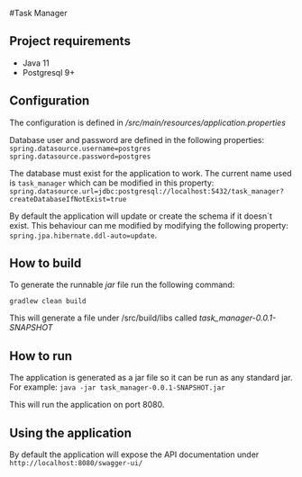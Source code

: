 #Task Manager

## Project requirements
* Java 11
* Postgresql 9+
## Configuration
The configuration is defined in */src/main/resources/application.properties*

Database user and password are defined in the following properties: 
`spring.datasource.username=postgres
spring.datasource.password=postgres`

The database must exist for the application to work. The current name used is `task_manager` which can be modified in this property:
`spring.datasource.url=jdbc:postgresql://localhost:5432/task_manager?createDatabaseIfNotExist=true`

By default the application will update or create the schema if it doesn´t exist.
This behaviour can me modified by modifying the following property: `spring.jpa.hibernate.ddl-auto=update`.

## How to build
To generate the runnable *jar* file run the following command:

`gradlew clean build`

This will generate a file under /src/build/libs called *task_manager-0.0.1-SNAPSHOT*

## How to run
The application is generated as a jar file so it can be run as any standard jar.
For example: 
`java -jar task_manager-0.0.1-SNAPSHOT.jar`

This will run the application on port 8080.

## Using the application
By default the application will expose the API documentation under `http://localhost:8080/swagger-ui/`
